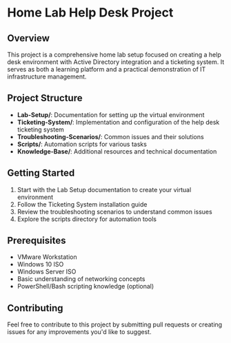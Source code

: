 # Home Lab Help Desk Project

## Overview
This project is a comprehensive home lab setup focused on creating a help desk environment with Active Directory integration and a ticketing system. It serves as both a learning platform and a practical demonstration of IT infrastructure management.

## Project Structure

- **Lab-Setup/**: Documentation for setting up the virtual environment
- **Ticketing-System/**: Implementation and configuration of the help desk ticketing system
- **Troubleshooting-Scenarios/**: Common issues and their solutions
- **Scripts/**: Automation scripts for various tasks
- **Knowledge-Base/**: Additional resources and technical documentation

## Getting Started

1. Start with the Lab Setup documentation to create your virtual environment
2. Follow the Ticketing System installation guide
3. Review the troubleshooting scenarios to understand common issues
4. Explore the scripts directory for automation tools

## Prerequisites

- VMware Workstation
- Windows 10 ISO
- Windows Server ISO
- Basic understanding of networking concepts
- PowerShell/Bash scripting knowledge (optional)

## Contributing

Feel free to contribute to this project by submitting pull requests or creating issues for any improvements you'd like to suggest.